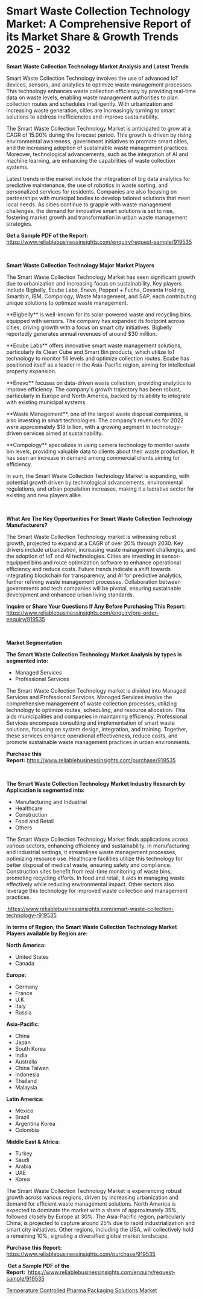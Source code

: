 <p><h1>Smart Waste Collection Technology Market: A Comprehensive Report of its Market Share & Growth Trends 2025 - 2032</h1></p><p><strong>Smart Waste Collection Technology Market Analysis and Latest Trends</strong></p>
<p><p>Smart Waste Collection Technology involves the use of advanced IoT devices, sensors, and analytics to optimize waste management processes. This technology enhances waste collection efficiency by providing real-time data on waste levels, enabling waste management authorities to plan collection routes and schedules intelligently. With urbanization and increasing waste generation, cities are increasingly turning to smart solutions to address inefficiencies and improve sustainability.</p><p>The Smart Waste Collection Technology Market is anticipated to grow at a CAGR of 15.00% during the forecast period. This growth is driven by rising environmental awareness, government initiatives to promote smart cities, and the increasing adoption of sustainable waste management practices. Moreover, technological advancements, such as the integration of AI and machine learning, are enhancing the capabilities of waste collection systems.</p><p>Latest trends in the market include the integration of big data analytics for predictive maintenance, the use of robotics in waste sorting, and personalized services for residents. Companies are also focusing on partnerships with municipal bodies to develop tailored solutions that meet local needs. As cities continue to grapple with waste management challenges, the demand for innovative smart solutions is set to rise, fostering market growth and transformation in urban waste management strategies.</p></p>
<p><strong>Get a Sample PDF of the Report:&nbsp;</strong> <a href="https://www.reliablebusinessinsights.com/enquiry/request-sample/919535?utm_campaign=2200&utm_medium=2&utm_source=Github&utm_content=ia&utm_term=05032025&utm_id=smart-waste-collection-technology">https://www.reliablebusinessinsights.com/enquiry/request-sample/919535</a></p>
<p>&nbsp;</p>
<p><strong>Smart Waste Collection Technology Major Market Players</strong></p>
<p><p>The Smart Waste Collection Technology Market has seen significant growth due to urbanization and increasing focus on sustainability. Key players include Bigbelly, Ecube Labs, Enevo, Pepperl + Fuchs, Covanta Holding, Smartbin, IBM, Compology, Waste Management, and SAP, each contributing unique solutions to optimize waste management.</p><p>**Bigbelly** is well-known for its solar-powered waste and recycling bins equipped with sensors. The company has expanded its footprint across cities, driving growth with a focus on smart city initiatives. Bigbelly reportedly generates annual revenues of around $30 million.</p><p>**Ecube Labs** offers innovative smart waste management solutions, particularly its Clean Cube and Smart Bin products, which utilize IoT technology to monitor fill levels and optimize collection routes. Ecube has positioned itself as a leader in the Asia-Pacific region, aiming for intellectual property expansion.</p><p>**Enevo** focuses on data-driven waste collection, providing analytics to improve efficiency. The company's growth trajectory has been robust, particularly in Europe and North America, backed by its ability to integrate with existing municipal systems.</p><p>**Waste Management**, one of the largest waste disposal companies, is also investing in smart technologies. The company’s revenues for 2022 were approximately $18 billion, with a growing segment in technology-driven services aimed at sustainability.</p><p>**Compology** specializes in using camera technology to monitor waste bin levels, providing valuable data to clients about their waste production. It has seen an increase in demand among commercial clients aiming for efficiency.</p><p>In sum, the Smart Waste Collection Technology Market is expanding, with potential growth driven by technological advancements, environmental regulations, and urban population increases, making it a lucrative sector for existing and new players alike.</p></p>
<p>&nbsp;</p>
<p><strong>What Are The Key Opportunities For Smart Waste Collection Technology Manufacturers?</strong></p>
<p><p>The Smart Waste Collection Technology market is witnessing robust growth, projected to expand at a CAGR of over 20% through 2030. Key drivers include urbanization, increasing waste management challenges, and the adoption of IoT and AI technologies. Cities are investing in sensor-equipped bins and route optimization software to enhance operational efficiency and reduce costs. Future trends indicate a shift towards integrating blockchain for transparency, and AI for predictive analytics, further refining waste management processes. Collaboration between governments and tech companies will be pivotal, ensuring sustainable development and enhanced urban living standards.</p></p>
<p><strong>Inquire or Share Your Questions If Any Before Purchasing This Report:</strong> <a href="https://www.reliablebusinessinsights.com/enquiry/pre-order-enquiry/919535?utm_campaign=2200&utm_medium=2&utm_source=Github&utm_content=ia&utm_term=05032025&utm_id=smart-waste-collection-technology">https://www.reliablebusinessinsights.com/enquiry/pre-order-enquiry/919535</a></p>
<p>&nbsp;</p>
<p><strong>Market Segmentation</strong></p>
<p><strong>The Smart Waste Collection Technology Market Analysis by types is segmented into:</strong></p>
<p><ul><li>Managed Services</li><li>Professional Services</li></ul></p>
<p><p>The Smart Waste Collection Technology market is divided into Managed Services and Professional Services. Managed Services involve the comprehensive management of waste collection processes, utilizing technology to optimize routes, scheduling, and resource allocation. This aids municipalities and companies in maintaining efficiency. Professional Services encompass consulting and implementation of smart waste solutions, focusing on system design, integration, and training. Together, these services enhance operational effectiveness, reduce costs, and promote sustainable waste management practices in urban environments.</p></p>
<p><strong>Purchase this Report:&nbsp;</strong><a href="https://www.reliablebusinessinsights.com/purchase/919535?utm_campaign=2200&utm_medium=2&utm_source=Github&utm_content=ia&utm_term=05032025&utm_id=smart-waste-collection-technology">https://www.reliablebusinessinsights.com/purchase/919535</a></p>
<p>&nbsp;</p>
<p><strong>The Smart Waste Collection Technology Market Industry Research by Application is segmented into:</strong></p>
<p><ul><li>Manufacturing and Industrial</li><li>Healthcare</li><li>Construction</li><li>Food and Retail</li><li>Others</li></ul></p>
<p><p>The Smart Waste Collection Technology Market finds applications across various sectors, enhancing efficiency and sustainability. In manufacturing and industrial settings, it streamlines waste management processes, optimizing resource use. Healthcare facilities utilize this technology for better disposal of medical waste, ensuring safety and compliance. Construction sites benefit from real-time monitoring of waste bins, promoting recycling efforts. In food and retail, it aids in managing waste effectively while reducing environmental impact. Other sectors also leverage this technology for improved waste collection and management practices.</p></p>
<p><a href="https://www.reliablebusinessinsights.com/smart-waste-collection-technology-r919535?utm_campaign=2200&utm_medium=2&utm_source=Github&utm_content=ia&utm_term=05032025&utm_id=smart-waste-collection-technology">&nbsp;https://www.reliablebusinessinsights.com/smart-waste-collection-technology-r919535</a></p>
<p><strong>In terms of Region, the Smart Waste Collection Technology Market Players available by Region are:</strong></p>
<p>
    <p> <strong> North America: </strong>
        <ul>
            <li>United States</li>
            <li>Canada</li>
        </ul>
        </p> 
    <p> <strong> Europe: </strong>
        <ul>
            <li>Germany</li>
            <li>France</li>
            <li>U.K.</li>
            <li>Italy</li>
            <li>Russia</li>
        </ul>
        </p> 
    <p> <strong> Asia-Pacific: </strong>
        <ul>
            <li>China</li>
            <li>Japan</li>
            <li>South Korea</li>
            <li>India</li>
            <li>Australia</li>
            <li>China Taiwan</li>
            <li>Indonesia</li>
            <li>Thailand</li>
            <li>Malaysia</li>
        </ul>
        </p> 
    <p> <strong> Latin America: </strong>
        <ul>
            <li>Mexico</li>
            <li>Brazil</li>
            <li>Argentina Korea</li>
            <li>Colombia</li>
        </ul>
        </p> 
    <p> <strong> Middle East & Africa: </strong>
        <ul>
            <li>Turkey</li>
            <li>Saudi</li>
            <li>Arabia</li>
            <li>UAE</li>
            <li>Korea</li>
        </ul>
    </p>
    </p>
<p><p>The Smart Waste Collection Technology Market is experiencing robust growth across various regions, driven by increasing urbanization and demand for efficient waste management solutions. North America is expected to dominate the market with a share of approximately 35%, followed closely by Europe at 30%. The Asia-Pacific region, particularly China, is projected to capture around 25% due to rapid industrialization and smart city initiatives. Other regions, including the USA, will collectively hold a remaining 10%, signaling a diversified global market landscape.</p></p>
<p><strong>Purchase this Report: </strong><a href="https://www.reliablebusinessinsights.com/purchase/919535?utm_campaign=2200&utm_medium=2&utm_source=Github&utm_content=ia&utm_term=05032025&utm_id=smart-waste-collection-technology">https://www.reliablebusinessinsights.com/purchase/919535</a></p>
<p>&nbsp;<strong>Get a Sample PDF of the Report:&nbsp;&nbsp;</strong><a href="https://www.reliablebusinessinsights.com/enquiry/request-sample/919535?utm_campaign=2200&utm_medium=2&utm_source=Github&utm_content=ia&utm_term=05032025&utm_id=smart-waste-collection-technology">https://www.reliablebusinessinsights.com/enquiry/request-sample/919535</a></p>
<p><strong></strong></p>
<p><p><a href="https://github.com/juniordelafrance/Market-Research-Report-List-5/blob/main/temperature-controlled-pharma-packaging-solutions-market.md?utm_campaign=2200&utm_medium=2&utm_source=Github&utm_content=ia&utm_term=05032025&utm_id=smart-waste-collection-technology">Temperature Controlled Pharma Packaging Solutions Market</a></p></p>